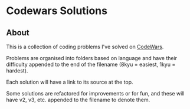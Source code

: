 # Codewars Solutions

## About

This is a collection of coding problems I've solved on [CodeWars](https://www.codewars.com/about).

Problems are organised into folders based on language and have their difficulty appended to the end of the filename (8kyu = easiest, 1kyu = hardest).

Each solution will have a link to its source at the top.

Some solutions are refactored for improvements or for fun, and these will have v2, v3, etc. appended to the filename to denote them.
